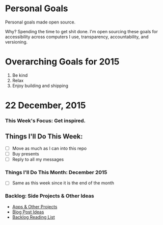   Personal Goals
==============

Personal goals made open source.

Why? Spending the time to get shit done. I'm open sourcing these goals for accessibility across computers I use, transparency, accountability, and versioning.

# Overarching Goals for 2015
1. Be kind
2. Relax
3. Enjoy building and shipping

# 22 December, 2015

### This Week's Focus: Get inspired.

## Things I'll Do This Week:
- [ ] Move as much as I can into this repo
- [ ] Buy presents
- [ ] Reply to all my messages

### Things I'll Do This Month: December 2015
- [ ] Same as this week since it is the end of the month

### Backlog: Side Projects & Other Ideas
- [Apps & Other Projects](https://github.com/sam-git/personal-goals/blob/master/ideas-and-misc/app-ideas.md)
- [Blog Post Ideas](https://github.com/sam-git/personal-goals/blob/master/ideas-and-misc/blog-ideas.md)
- [Backlog Reading List](https://github.com/sam-git/personal-goals/tree/master/content-list)
